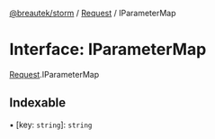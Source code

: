 [@breautek/storm](../README.md) / [Request](../modules/Request.md) / IParameterMap

# Interface: IParameterMap

[Request](../modules/Request.md).IParameterMap

## Indexable

▪ [key: `string`]: `string`
